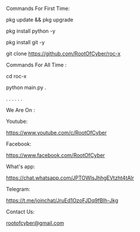 Commands For First Time:

pkg update && pkg upgrade

pkg install python -y

pkg install git -y

git clone https://github.com/RootOfCyber/roc-x


Commands For All Time :

cd roc-x

python main.py
.

.
.
.
.
.
.

We Are On : 

Youtube:

https://www.youtube.com/c/RootOfCyber

Facebook:

https://www.facebook.com/RootOfCyber

What's app:

https://chat.whatsapp.com/JPTOWlsJhhgEVtzht4tAlr

Telegram:

https://t.me/joinchat/JruEd1OzoFJDq9fBlh-Jkg



Contact Us:

rootofcyber@gmail.com
